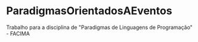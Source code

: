# ParadigmasOrientadosAEventos
Trabalho para a disciplina de "Paradigmas de Linguagens de Programação" - FACIMA
